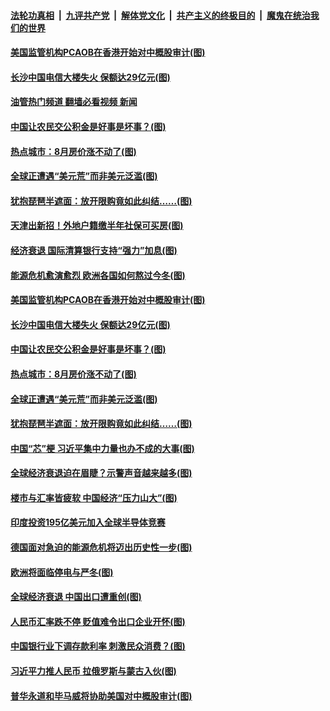 ####  [法轮功真相](../../../../basic/blob/master/README.md?t=09200831) &nbsp;|&nbsp; [九评共产党](../../../../9ping.md/blob/master/README.md?t=09200831) &nbsp;|&nbsp; [解体党文化](../../../../jtdwh.md/blob/master/README.md?t=09200831)  &nbsp;|&nbsp; [共产主义的终极目的](../../../../gczydzjmd.md/blob/master/README.md?t=09200831) &nbsp;|&nbsp; [魔鬼在统治我们的世界](../../../../mgztzwmdsj.md/blob/master/README.md?t=09200831) 

#### [美国监管机构PCAOB在香港开始对中概股审计(图)](../pages/p5/1017054.md?t=09200831) 

#### [长沙中国电信大楼失火 保额达29亿元(图)](../pages/p5/1016965.md?t=09200831) 

#### [油管热门频道 翻墙必看视频 新闻](http://45.76.130.85:81/youtube.html?09200831)

#### [中国让农民交公积金是好事是坏事？(图)](../pages/p5/1016964.md?t=09200831) 

#### [热点城市：8月房价涨不动了(图)](../pages/p5/1017028.md?t=09200831) 

#### [全球正遭遇“美元荒”而非美元泛滥(图)](../pages/p5/1017025.md?t=09200831) 

#### [犹抱琵琶半遮面：放开限购竟如此纠结……(图)](../pages/p5/1017023.md?t=09200831) 

#### [天津出新招！外地户籍缴半年社保可买房(图)](../pages/p5/1017102.md?t=09200831) 

#### [经济衰退 国际清算银行支持“强力”加息(图)](../pages/p5/1017099.md?t=09200831) 

#### [能源危机愈演愈烈 欧洲各国如何熬过今冬(图)](../pages/p5/1017098.md?t=09200831) 

#### [美国监管机构PCAOB在香港开始对中概股审计(图)](../pages/p5/1017054.md?t=09200831) 

#### [长沙中国电信大楼失火 保额达29亿元(图)](../pages/p5/1016965.md?t=09200831) 

#### [中国让农民交公积金是好事是坏事？(图)](../pages/p5/1016964.md?t=09200831) 

#### [热点城市：8月房价涨不动了(图)](../pages/p5/1017028.md?t=09200831) 

#### [全球正遭遇“美元荒”而非美元泛滥(图)](../pages/p5/1017025.md?t=09200831) 

#### [犹抱琵琶半遮面：放开限购竟如此纠结……(图)](../pages/p5/1017023.md?t=09200831) 

#### [中国“芯”梗 习近平集中力量也办不成的大事(图)](../pages/p5/1016949.md?t=09200831) 

#### [全球经济衰退迫在眉睫？示警声音越来越多(图)](../pages/p5/1016945.md?t=09200831) 

#### [楼市与汇率皆疲软 中国经济“压力山大”(图)](../pages/p5/1016951.md?t=09200831) 

#### [印度投资195亿美元加入全球半导体竞赛](../pages/p5/1016950.md?t=09200831) 

#### [德国面对急迫的能源危机将迈出历史性一步(图)](../pages/p5/1016933.md?t=09200831) 

#### [欧洲将面临停电与严冬(图)](../pages/p5/1016881.md?t=09200831) 

#### [全球经济衰退 中国出口遭重创(图)](../pages/p5/1016883.md?t=09200831) 

#### [人民币汇率跌不停 贬值难令出口企业开怀(图)](../pages/p5/1016862.md?t=09200831) 

#### [中国银行业下调存款利率 刺激民众消费？(图)](../pages/p5/1016869.md?t=09200831) 

#### [习近平力推人民币 拉俄罗斯与蒙古入伙(图)](../pages/p5/1016856.md?t=09200831) 

#### [普华永道和毕马威将协助美国对中概股审计(图)](../pages/p5/1016843.md?t=09200831) 

<img src='http://gfw-breaker.win/goodnews/indexes/p5.md' width='0px' height='0px'/>
